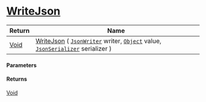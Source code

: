 # [WriteJson](./FeatureDescriptorJsonConverter--WriteJson.md)



| Return | Name | 
| --- | --- | 
| [Void](https://docs.microsoft.com/en-us/dotnet/api/System.Void) | [WriteJson](./FeatureDescriptorJsonConverter--WriteJson.md) ( [`JsonWriter`](./FeatureDescriptorJsonConverter--WriteJson.md) writer, [`Object`](https://docs.microsoft.com/en-us/dotnet/api/System.Object) value, [`JsonSerializer`](./FeatureDescriptorJsonConverter--WriteJson.md) serializer ) | 


#### Parameters

#### Returns
[Void](https://docs.microsoft.com/en-us/dotnet/api/System.Void)<br>
